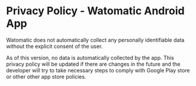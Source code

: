 # Privacy Policy - Watomatic Android App

Watomatic does not automatically collect any personally identifiable data without the explicit consent of the user.

As of this version, no data is automatically collected by the app. This privacy policy will be updated if there are changes in the future and the developer will try to take necessary steps to comply with Google Play store or other other app store policies.
